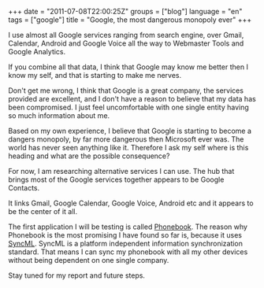 +++
date = "2011-07-08T22:00:25Z"
groups = ["blog"]
language = "en"
tags = ["google"]
title = "Google, the most dangerous monopoly ever"
+++

I use almost all Google services ranging from search engine, over Gmail, Calendar, Android and Google Voice all the way to Webmaster Tools and Google Analytics.

If you combine all that data, I think that Google may know me better then I know my self, and that is starting to make me nerves.

Don't get me wrong, I think that Google is a great company, the services provided are excellent, and I don't have a reason to believe that my data has been compromised. I just feel uncomfortable with one single entity having so much information about me.

Based on my own experience, I believe that Google is starting to become a dangers monopoly, by far more dangerous then Microsoft ever was. The world has never seen anything like it. Therefore I ask my self where is this heading and what are the possible consequence?

For now, I am researching alternative services I can use. The hub that brings most of the Google services together appears to be Google Contacts.

It links Gmail, Google Calendar, Google Voice, Android etc and it appears to be the center of it all.

The first application I will be testing is called [Phonebook](http://www.voxmobili.com/products/phonebook20/index.html). The reason why Phonebook is the most promising I have found so far is, because it uses [SyncML](http://en.wikipedia.org/wiki/SyncML). SyncML is a platform independent information synchronization standard. That means I can sync my phonebook with all my other devices without being dependent on one single company.

Stay tuned for my report and future steps.
